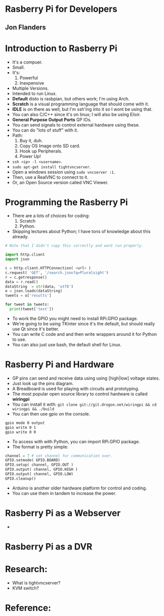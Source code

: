 # Rasberry Pi for Developers
## Jon Flanders

# Introduction to Rasberry Pi
- It's a compuer.
- Small.
- It's:
  1. Powerful
  2. Inexpensive
- Multiple Versions.
- Intended to run Linux.
- **Default** disto is rasbpian, but others work; I'm using Arch.
- **Scratch** is a visual programming language that should come with it.
- **IDLE** is on there as well, but I'm ssh'ing into it so I wont be using that.
- You can also C/C++ since it's on linux; I will also be using Elixir.
- **General Purpose Output Ports** GP IOs.
- You can send signals to control external hardware using these.
- You can do "lots of stuff" with it.
- Path:
  1. Buy it, duh.
  2. Copy OS Image onto SD card.
  3. Hook up Peripherals.
  4. Power Up!
- `ssh <ip> -l <username>`.
- `sudo apt-get install tightvncserver`.
- Open a windows session using `sudo vncserver :1`.
- Then, use a RealVNC to connect to it.
- Or, an Open Source version called VNC Viewer.


# Programming the Rasberry Pi
- There are a lots of choices for coding:
  1. Scratch
  2. Python.
- Skipping lectures about Python; I have tons of knowledge about this already.
```python
# Note that I didn't copy this correctly and wont run properly.

import http.client
import json

c = http.client.HTTPConnection( <url> )
c.request( 'GET', '/search.json?q=Pluralsight')
r = c.getresponse()
data = r.read()
dataString  = str(data, 'utf8')
o = json.loads(dataString)
tweets = o['results']

for tweet in tweets:
  print(tweet['text'])
```
- To work the GPIO you might need to install RPi.GPIO package.
- We're going to be using TKinter since it's the default, but should really use Qt since it's better.
- You can write C code and and then write wrappers around it for Python to use.
- You can also just use bash, the default shell for Linux.


# Rasberry Pi and Hardware
- GP pins can send and receive data using using [high|low] voltage states.
- Just look up the pins diagram.
- A Breadboard is used for playing with circuits and prototyping.
- The most popular open source library to control hardware is called **wiringpi**
- You can install it with:
`git clone git://git.drogon.net/wiringpi && cd wiringpi && ./build`
- You can then use gpio on the console.
```bash
gpio mode 0 output
gpio write 0 1
gpio write 0 0
```
- To access with with Python, you can import RPi.GPIO package.
- The format is pretty simple:
```python
channel = 7 # set channel for communication over.
GPIO.setmode( GPIO.BOARD)
GPIO.setup( channel, GPIO.OUT )
GPIO.output( channel, GPIO.HIGH )
GPIO.output( channel, GPIO.LOW)
GPIO.cleanup()
```
- Arduino is another older hardware platform for control and coding.
- You can use them in tandem to increase the power.

# Rasberry Pi as a Webserver
-

# Rasberry Pi as a DVR

# Research:
- What is tightvncserver?
- KVM switch?



# Reference:
